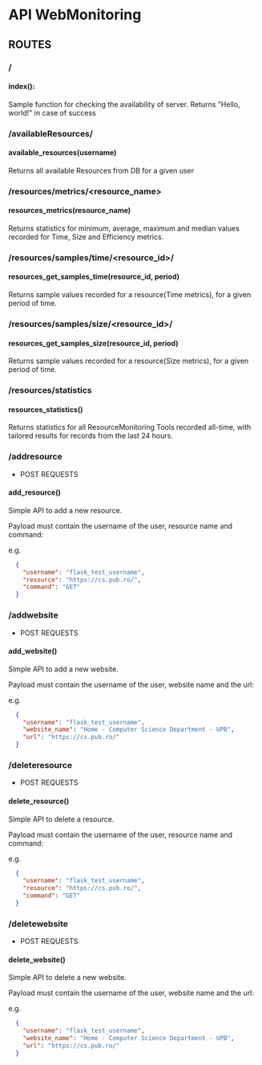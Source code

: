 # API WebMonitoring
## ROUTES
### /
#### index():
Sample function for checking the availability of server. Returns "Hello, world!" in case of success

### /availableResources/<username>
#### available_resources(username)
Returns all available Resources from DB for a given user

### /resources/metrics/<resource_name>
#### resources_metrics(resource_name)
Returns statistics for minimum, average, maximum and median values recorded for Time, Size and Efficiency metrics.

### /resources/samples/time/<resource_id>/<period>
#### resources_get_samples_time(resource_id, period)
Returns sample values recorded for a resource(Time metrics), for a given period of time.


### /resources/samples/size/<resource_id>/<period>
#### resources_get_samples_size(resource_id, period)
Returns sample values recorded for a resource(Size metrics), for a given period of time.


### /resources/statistics
#### resources_statistics()
Returns statistics for all ResourceMonitoring Tools recorded all-time, with tailored results for records from the last 24 hours.

### /addresource
- POST REQUESTS
#### add_resource()
Simple API to add a new resource.

Payload must contain the username of the user, resource name and command:

e.g.
```json
  {
    "username": "flask_test_username",
    "resource": "https://cs.pub.ro/",
    "command": "GET"
  }
```

### /addwebsite
- POST REQUESTS
#### add_website()
Simple API to add a new website.

Payload must contain the username of the user, website name and the url:

e.g.
```json
  {
    "username": "flask_test_username",
    "website_name": "Home - Computer Science Department - UPB",
    "url": "https://cs.pub.ro/"
  }
```


### /deleteresource
- POST REQUESTS
#### delete_resource()
Simple API to delete a resource.

Payload must contain the username of the user, resource name and command:

e.g.
```json
  {
    "username": "flask_test_username",
    "resource": "https://cs.pub.ro/",
    "command": "GET"
  }
```


### /deletewebsite
- POST REQUESTS
#### delete_website()
Simple API to delete a new website.

Payload must contain the username of the user, website name and the url:

e.g.
```json
  {
    "username": "flask_test_username",
    "website_name": "Home - Computer Science Department - UPB",
    "url": "https://cs.pub.ro/"
  }
```
